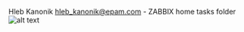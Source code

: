 Hleb Kanonik <hleb_kanonik@epam.com> - ZABBIX home tasks folder
![alt text](https://assets.zabbix.com/img/logo/zabbix_logo_500x131.png)
